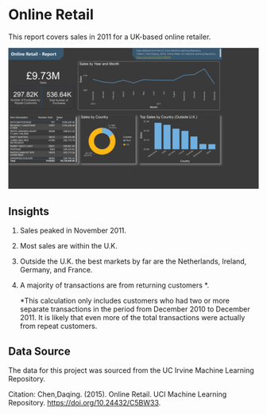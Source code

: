 # Online Retail

This report covers sales in 2011 for a UK-based online retailer.

![Report JPG](Sample.jpg)

## Insights

1. Sales peaked in November 2011.
2. Most sales are within the U.K.
3. Outside the U.K. the best markets by far are the Netherlands, Ireland, Germany, and France.
4. A majority of transactions are from returning customers *.

   *This calculation only includes customers who had two or more separate transactions in the period from December 2010 to December 2011. It is likely that even more of the total transactions were actually from repeat customers.

## Data Source

The data for this project was sourced from the UC Irvine Machine Learning Repository.

Citation: Chen,Daqing. (2015). Online Retail. UCI Machine Learning Repository. https://doi.org/10.24432/C5BW33.
